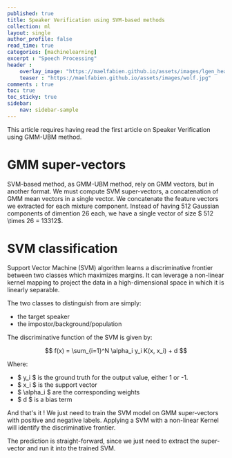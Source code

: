 ```yaml
---
published: true
title: Speaker Verification using SVM-based methods
collection: ml
layout: single
author_profile: false
read_time: true
categories: [machinelearning]
excerpt : "Speech Processing"
header :
    overlay_image: "https://maelfabien.github.io/assets/images/lgen_head.png"
    teaser : "https://maelfabien.github.io/assets/images/wolf.jpg"
comments : true
toc: true
toc_sticky: true
sidebar:
    nav: sidebar-sample
---
```


This article requires having read the first article on Speaker Verification using GMM-UBM method.

# GMM super-vectors

SVM-based method, as GMM-UBM method, rely on GMM vectors, but in another format. We must compute SVM super-vectors, a concatenation of GMM mean vectors in a single vector. We concatenate the feature vectors we extracted for each mixture component. Instead of having 512 Gaussian components of dimention 26 each, we have a single vector of size $ 512 \times 26 = 13312$.

<script type="text/javascript" async
src="https://cdn.mathjax.org/mathjax/latest/MathJax.js?config=TeX-MML-AM_CHTML">
</script>

# SVM classification

Support Vector Machine (SVM) algorithm learns a discriminative frontier between two classes which maximizes margins. It can leverage a non-linear kernel mapping to project the data in a high-dimensional space in which it is linearly separable.

The two classes to distinguish from are simply:
- the target speaker
- the impostor/background/population

The discriminative function of the SVM is given by:

$$ f(x) = \sum_{i=1}^N \alpha_i y_i K(x, x_i) + d $$

Where:
- $ y_i $ is the ground truth for the output value, either 1 or -1.
- $ x_i $ is the support vector
- $ \alpha_i $ are the corresponding weights
- $ d $ is a bias term

And that's it ! We just need to train the SVM model on GMM super-vectors with positive and negative labels. Applying a SVM with a non-linear Kernel will identify the discriminative frontier.

The prediction is straight-forward, since we just need to extract the super-vector and run it into the trained SVM.
